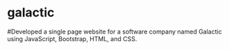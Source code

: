 # galactic

#Developed a single page website for a software company named Galactic using JavaScript, Bootstrap, HTML, and CSS.
